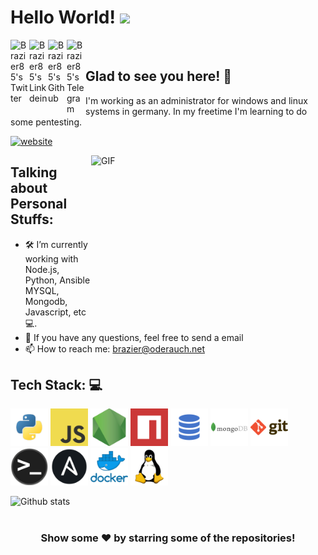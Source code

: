 # Hello World! <img src="https://github.com/Brazier85/Brazier85/raw/master/gifs/Hi.gif" width="30px">

<a href="https://twitter.com/oderauchnet">
  <img align="left" alt="Brazier85's Twitter" width="30px" src="https://cdn.jsdelivr.net/npm/simple-icons@v3/icons/twitter.svg" />
</a>
<a href="https://www.linkedin.com/in/ferdinand-berger-19964b9a">
  <img align="left" alt="Brazier85's Linkdein" width="30px" src="https://cdn.jsdelivr.net/npm/simple-icons@v3/icons/linkedin.svg" />
</a>
<a href="https://github.com/brazier85">
  <img align="left" alt="Brazier85's Github" width="30px" src="https://cdn.jsdelivr.net/npm/simple-icons@v3/icons/github.svg" />
</a>
<a href="https://t.me/brazier85">
  <img align="left" alt="Brazier85's Telegram" width="30px" src="https://cdn.jsdelivr.net/npm/simple-icons@v3/icons/telegram.svg" />
</a>

<br />

## Glad to see you here! 🤩

I'm working as an administrator for windows and linux systems in germany. In my freetime I'm learning to do some pentesting.

[![website](https://img.shields.io/badge/PersonlWebsite-oderauch.net-2648ff?style=flat-square&logo=google-chrome)](https://oderauch.net/)

<img align="right" height="250" width="375" alt="GIF" src="https://github.com/Brazier85/Brazier85/raw/master/gifs/coder.gif" />

## Talking about Personal Stuffs:

- 🛠 I’m currently working with Node.js, Python, Ansible <br /> MYSQL, Mongodb, Javascript, etc 💻.
- 💬 If you have any questions, feel free to send a email
- 📫 How to reach me: brazier@oderauch.net

## Tech Stack: 💻

<code><img height="60" alt="Python" src="https://raw.githubusercontent.com/github/explore/80688e429a7d4ef2fca1e82350fe8e3517d3494d/topics/python/python.png"></code>
<code><img height="60" alt="JavaScript" src="https://raw.githubusercontent.com/github/explore/80688e429a7d4ef2fca1e82350fe8e3517d3494d/topics/javascript/javascript.png"></code>
<code><img height="60" alt="NodeJS" src="https://raw.githubusercontent.com/github/explore/80688e429a7d4ef2fca1e82350fe8e3517d3494d/topics/nodejs/nodejs.png"></code>
<code><img height="60" alt="NPM" src="https://raw.githubusercontent.com/github/explore/80688e429a7d4ef2fca1e82350fe8e3517d3494d/topics/npm/npm.png"></code>
<code><img height="60" alt="MYSQL" src="https://raw.githubusercontent.com/github/explore/80688e429a7d4ef2fca1e82350fe8e3517d3494d/topics/sql/sql.png"></code>
<code><img height="60" alt="MongoDb" src="https://raw.githubusercontent.com/github/explore/80688e429a7d4ef2fca1e82350fe8e3517d3494d/topics/mongodb/mongodb.png"></code>
<code><img height="60" alt="Git" src="https://raw.githubusercontent.com/github/explore/80688e429a7d4ef2fca1e82350fe8e3517d3494d/topics/git/git.png"></code>
<code><img height="60" alt="Terminal" src="https://raw.githubusercontent.com/github/explore/80688e429a7d4ef2fca1e82350fe8e3517d3494d/topics/terminal/terminal.png"></code>
<code><img height="60" alt="Ansible" src="https://raw.githubusercontent.com/github/explore/80688e429a7d4ef2fca1e82350fe8e3517d3494d/topics/ansible/ansible.png"></code>
<code><img height="60" alt="Docker" src="https://raw.githubusercontent.com/github/explore/80688e429a7d4ef2fca1e82350fe8e3517d3494d/topics/docker/docker.png"></code>
<code><img height="60" alt="Linux" src="https://raw.githubusercontent.com/github/explore/80688e429a7d4ef2fca1e82350fe8e3517d3494d/topics/linux/linux.png"></code>


![Github stats](https://github-readme-stats.vercel.app/api?username=brazier85&show_icons=true&hide_border=true)

#

<div align="center">

### Show some ❤️ by starring some of the repositories!

</div>
